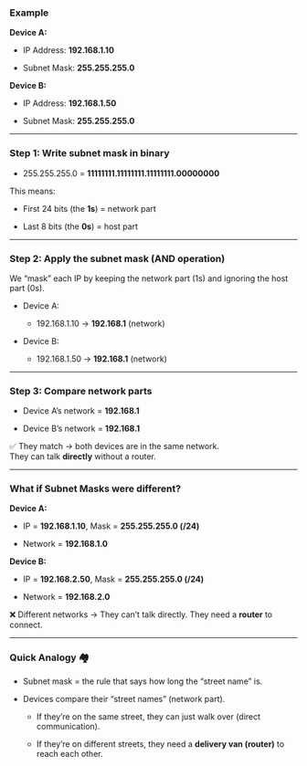### Example

**Device A:**

- IP Address: **192.168.1.10**
    
- Subnet Mask: **255.255.255.0**
    

**Device B:**

- IP Address: **192.168.1.50**
    
- Subnet Mask: **255.255.255.0**
    

---

### Step 1: Write subnet mask in binary

- 255.255.255.0 = **11111111.11111111.11111111.00000000**
    

This means:

- First 24 bits (the **1s**) = network part
    
- Last 8 bits (the **0s**) = host part
    

---

### Step 2: Apply the subnet mask (AND operation)

We “mask” each IP by keeping the network part (1s) and ignoring the host part (0s).

- Device A:
    
    - 192.168.1.10 → **192.168.1** (network)
        
- Device B:
    
    - 192.168.1.50 → **192.168.1** (network)
        

---

### Step 3: Compare network parts

- Device A’s network = **192.168.1**
    
- Device B’s network = **192.168.1**
    

✅ They match → both devices are in the same network.  
They can talk **directly** without a router.

---

### What if Subnet Masks were different?

**Device A:**

- IP = **192.168.1.10**, Mask = **255.255.255.0 (/24)**
    
- Network = **192.168.1.0**
    

**Device B:**

- IP = **192.168.2.50**, Mask = **255.255.255.0 (/24)**
    
- Network = **192.168.2.0**
    

❌ Different networks → They can’t talk directly. They need a **router** to connect.

---

### Quick Analogy 🏘️

- Subnet mask = the rule that says how long the “street name” is.
    
- Devices compare their “street names” (network part).
    
    - If they’re on the same street, they can just walk over (direct communication).
        
    - If they’re on different streets, they need a **delivery van (router)** to reach each other.